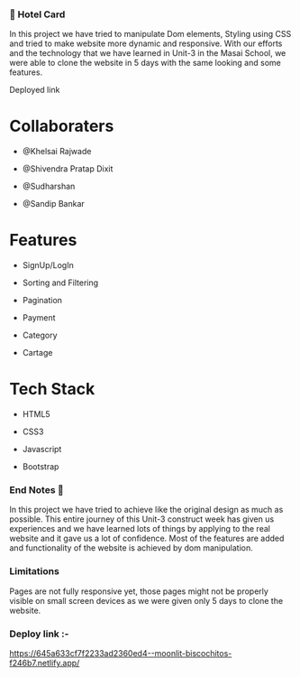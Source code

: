 ### 🏫 Hotel Card

In this project we have tried to manipulate Dom elements, Styling using CSS and tried to make website more dynamic and responsive. With our  efforts and the technology that we have learned in Unit-3 in the Masai School, we were able to clone the website in 5 days with the same looking and some features.

Deployed link 

# Collaboraters

  - @Khelsai Rajwade

  - @Shivendra Pratap Dixit

  - @Sudharshan

  - @Sandip Bankar

# Features

   - SignUp/LogIn

   - Sorting and Filtering

   - Pagination

   - Payment 

   - Category

   - Cartage


# Tech Stack

   - HTML5

   - CSS3

   - Javascript

   - Bootstrap

### End Notes 📑

In this project we have tried to achieve like the  original design as much as possible. This entire journey of this Unit-3 construct week has given us experiences and we have learned lots of things by applying to the real website and it gave us a lot of confidence. Most of the features are added and functionality of the website is achieved by dom manipulation.

### Limitations

Pages are not fully responsive yet, those pages might not be properly visible on small screen devices as we were given only 5 days to clone the website.


### Deploy link :- 
  https://645a633cf7f2233ad2360ed4--moonlit-biscochitos-f246b7.netlify.app/